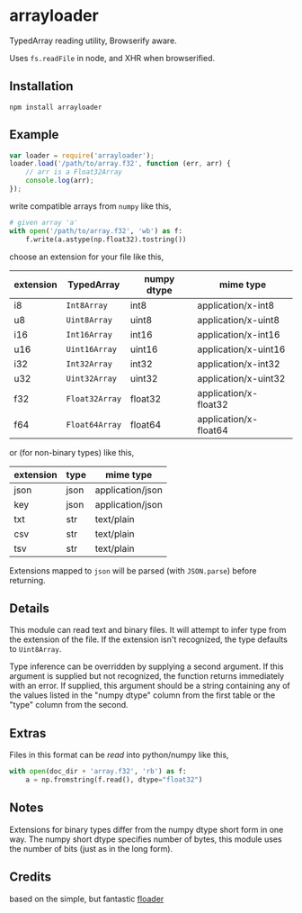 # arrayloader

TypedArray reading utility, Browserify aware.

Uses `fs.readFile` in node, and XHR when browserified.

## Installation

	npm install arrayloader

## Example

```javascript
var loader = require('arrayloader');
loader.load('/path/to/array.f32', function (err, arr) {
	// arr is a Float32Array
	console.log(arr);
});
```

write compatible arrays from `numpy` like this,

```python
# given array 'a'
with open('/path/to/array.f32', 'wb') as f:
	f.write(a.astype(np.float32).tostring())
```
choose an extension for your file like this,

extension | TypedArray | numpy dtype | mime type
---------|------------|--------------|-----
i8   | `Int8Array`  | int8 | application/x-int8
u8   | `Uint8Array` | uint8 | application/x-uint8
i16  | `Int16Array` | int16 | application/x-int16
u16  | `Uint16Array`| uint16 | application/x-uint16
i32  | `Int32Array` | int32 | application/x-int32
u32  | `Uint32Array` | uint32 | application/x-uint32
f32  | `Float32Array`| float32 | application/x-float32
f64  | `Float64Array` | float64 | application/x-float64

or (for non-binary types) like this,

extension | type | mime type
---------|-------|-----
json   | json | application/json
key   | json | application/json
txt  | str | text/plain
csv  | str | text/plain
tsv  | str | text/plain

Extensions mapped to `json` will be parsed (with `JSON.parse`) before
returning.

## Details
This module can read text and binary files. It will attempt to infer type from the extension of the file. If the extension isn't recognized, the type defaults to `Uint8Array`.

Type inference can be overridden by supplying a second argument. If this argument
is supplied but not recognized, the function returns immediately with an error. If supplied, this argument should be a string containing any of the values listed in the "numpy dtype" column from the first table or the "type" column from the second.

## Extras
Files in this format can be *read* into python/numpy like this,
```python
with open(doc_dir + 'array.f32', 'rb') as f:
    a = np.fromstring(f.read(), dtype="float32")
```

## Notes
Extensions for binary types differ from the numpy dtype short form in one way. The numpy short dtype specifies number of bytes, this module uses the number of bits (just as in the long form).

## Credits
based on the simple, but fantastic [floader](https://github.com/curvedmark/floader)
